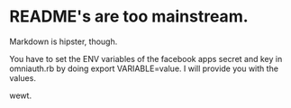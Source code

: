 # README's are too mainstream.

Markdown is hipster, though.

You have to set the ENV variables of the facebook apps secret and key in omniauth.rb by doing export VARIABLE=value. I will provide you with the values.

wewt.